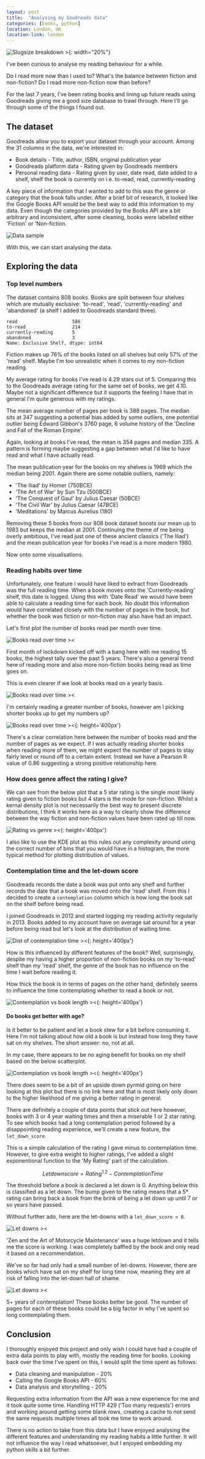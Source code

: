 ```yaml
---
layout: post
title:  "Analysing my Goodreads data"
categories: [books, python]
location: London, UK
location-link: london
---
```


![Slugsize breakdown >](https://cdn0.iconfinder.com/data/icons/socicons-3/512/Goodreads-512.png){: width="20%"}

I've been curious to analyse my reading behaviour for a while.

Do I read more now than I used to? What's the balance between fiction and non-fiction? Do I read more non-fiction now than before?

For the last 7 years, I've been rating books and lining up future reads using Goodreads giving me a good size database to trawl through. Here I'll go through some of the things I found out.

<!--description-->

## The dataset

Goodreads allow you to export your dataset through your account. Among the 31 columns in the data, we're interested in:

- Book details - Title, author, ISBN, original publication year
- Goodreads platform data - Rating given by Goodreads members
- Personal reading data - Rating given by user, date read, date added to a shelf, shelf the book is currently on i.e. to-read, read, currently-reading

A key piece of information that I wanted to add to this was the genre or category that the book falls under. After a brief bit of research, it looked like the Google Books API would be the best way to add this information to my data. Even though the categories provided by the Books API are a bit arbitrary and inconsistent, after some cleaning, books were labelled either 'Fiction' or 'Non-fiction.

![Data sample]({{site.baseurl}}\assets\img\goodreads\goodreads_data_sample.jpg)

<!-- TODO: Google Books API -->

With this, we can start analysing the data.

## Exploring the data

### Top level numbers

The dataset contains 808 books. Books are split between four shelves which are mutually exclusive: 'to-read', 'read', 'currently-reading' and 'abandoned' (a shelf I added to Goodreads standard three).

    read                    586
    to-read                 214
    currently-reading       5
    abandoned               3
    Name: Exclusive Shelf, dtype: int64

Fiction makes up 76% of the books listed on all shelves but only 57% of the 'read' shelf. Maybe I'm too unrealistic when it comes to my non-fiction reading.

My average rating for books I've read is 4.29 stars out of 5. Comparing this to the Goodreads average rating for the same set of books, we get 4.10. Maybe not a significant difference but it supports the feeling I have that in general I'm quite generous with my ratings.

The mean average number of pages per book is 388 pages. The median sits at 347 suggesting a potential bias added by some outliers, one potential outlier being Edward Gibbon's 3760 page, 6 volume history of the 'Decline and Fall of the Roman Empire'.

Again, looking at books I've read, the mean is 354 pages and median 335. A pattern is forming maybe suggesting a gap between what I'd like to have read and what I have actually read.

The mean publication year for the books on my shelves is 1969 which the median being 2001. Again there are some notable outliers, namely:

- 'The Iliad' by Homer (750BCE)
- 'The Art of War' by Sun Tzu (500BCE)
- 'The Conquest of Gaul' by Julius Caesar (50BCE)
- 'The Civil War' by Julius Caesar (47BCE)
- 'Meditations' by Marcus Aurelius (180)

Removing these 5 books from our 808 book dataset boosts our mean up to 1983 but keeps the median at 2001. Continuing the theme of me being overly ambitious, I've read just one of these ancient classics ('The Iliad') and the mean publication year for books I've read is a more modern 1980.

Now onto some visualisations.

### Reading habits over time

Unfortunately, one feature I would have liked to extract from Goodreads was the full reading time. When a book moves onto the 'Currently-reading' shelf, this date is logged. Using this with 'Date Read' we would have been able to calculate a reading time for each book. No doubt this information would have correlated closely with the number of pages in the book, but whether the book was fiction or non-fiction may also have had an impact.

Let's first plot the number of books read per month over time.
<!-- TODO: Books over time with genre stack -->

![Books read over time ><]({{site.baseurl}}\assets\img\goodreads\books_read.png)

First month of lockdown kicked off with a bang here with me reading 15 books, the highest tally over the past 5 years. There's also a general trend here of reading more and also more non-fiction books being read as time goes on.

This is even clearer if we look at books read on a yearly basis.

![Books read over time ><]({{site.baseurl}}\assets\img\goodreads\books_read_year.png)

I'm certainly reading a greater number of books, however am I picking shorter books up to get my numbers up?

![Books read over time ><]({{site.baseurl}}\assets\img\goodreads\books_read_vs_pages.png){: height='400px'}

There's a clear correlation here between the number of books read and the number of pages as we expect. If I was actually reading shorter books when reading more of them, we might expect the number of pages to stay fairly level or round off to a certain extent. Instead we have a Pearson R value of 0.86 suggesting a strong positive relationship here.

### How does genre affect the rating I give?

We can see from the below plot that a 5 star rating is the single most likely rating given to fiction books but 4 stars is the mode for non-fiction. Whilst a kernal density plot is not necessarily the best way to present discrete distributions, I think it works here as a way to clearly show the difference between the way fiction and non-fiction values have been rated up till now.

![Rating vs genre ><]({{site.baseurl}}\assets\img\goodreads\ratings_vs_genre.png){: height='400px'}

I also like to use the KDE plot as this rules out any complexity around using the correct number of bins that you would have in a histogram, the more typical method for plotting distribution of values.

### Contemplation time and the let-down score

Goodreads records the date a book was put onto any shelf and further records the date that a book was moved onto the 'read' shelf. From this I decided to create a `contemplation` column which is how long the book sat on the shelf before being read.

I joined Goodreads in 2012 and started logging my reading activity regularly in 2013. Books added to my account have on average sat around for a year before being read but let's look at the distribution of waiting time.

![Dist of contemplation time ><]({{site.baseurl}}\assets\img\goodreads\kde_contemplation.png){: height='400px'}

How is this influenced by different features of the book? Well, surprisingly, despite my having a higher proportion of non-fiction books on my 'to-read' shelf than my 'read' shelf, the genre of the book has no influence on the time I wait before reading it.

How thick the book is in terms of pages on the other hand, definitely seems to influence the time contemplating whether to read a book or not.

![Contemplation vs book length ><]({{site.baseurl}}\assets\img\goodreads\contemplation_vs_book_length.png){: height='400px'}

#### Do books get better with age?

Is it better to be patient and let a book stew for a bit before consuming it. Here I'm not talking about how old a book is but instead how long they have sat on my shelves. The short answer: no, not at all.

In my case, there appears to be no aging benefit for books on my shelf based on the below scatterplot.

![Contemplation vs book length ><]({{site.baseurl}}\assets\img\goodreads\contemplation_vs_rating.png){: height='400px'}

There does seem to be a bit of an upside down pyrmid going on here looking at this plot but there is no link here and that is most likely only down to the higher likelihood of me giving a better rating in general.

There are definitely a couple of data points that stick out here however, books with 3 or 4 year waiting times and then a miserable 1 or 2 star rating. To see which books had a long contemplation period followed by a disappointing reading experience, we'll create a new feature, the `let_down_score`.

This is a simple calculation of the rating I gave minus to contemplation time. However, to give extra weight to higher ratings, I've added a slight exponentional function to the 'My Rating' part of the calculation.

$$Let down score = Rating^{1.2} - Contemplation Time$$

The threshold before a book is declared a let down is 0. Anything below this is classified as a let down. The bump given to the rating means that a 5* rating can bring back a book from the brink of being a let down up until 7 or so years have passed.

Without further ado, here are the let-downs with a `let_down_score < 0`.

![Let downs ><]({{site.baseurl}}\assets\img\goodreads\let_downs.jpg)

'Zen and the Art of Motorcycle Maintenance' was a huge letdown and it tells me the score is working. I was completely baffled by the book and only read it based on a recommendation.

We've so far had only had a small number of let-downs. However, there are books which have sat on my shelf for long time now, meaning they are at risk of falling into the let-down hall of shame.

![Let downs ><]({{site.baseurl}}\assets\img\goodreads\potential_let_downs.jpg)

5+ years of contemplation! These books better be good. The number of pages for each of these books could be a big factor in why I've spent so long contemplating them.

## Conclusion

I thoroughly enjoyed this project and only wish I could have had a couple of extra data points to play with, mostly the reading time for books. Looking back over the time I've spent on this, I would split the time spent as follows:

- Data cleaning and manipulation - 20%
- Calling the Google Books API - 60%
- Data analysis and storytelling - 20%

Requesting extra information from the API was a new experience for me and it took quite some time. Handling HTTP 429 ('Too many requests') errors and working around getting some blank rows, creating a cache to not send the same requests multiple times all took me time to work around.

There is no action to take from this data but I have enjoyed analysing the different features and understanding my reading habits a little further. It will not influence the way I read whatsoever, but I enjoyed embedding my python skills a bit further.
